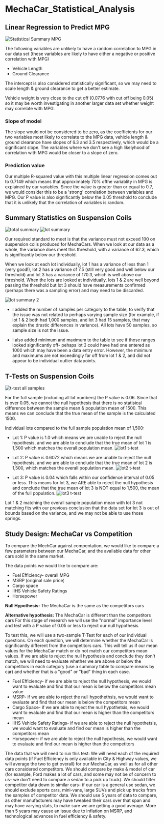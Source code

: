 # MechaCar_Statistical_Analysis

## Linear Regression to Predict MPG

   ![Statistical Summary MPG](https://user-images.githubusercontent.com/85597801/137787054-6aca5d49-138b-4fa6-bbb6-25308e198347.png)

The following variables are unlikely to have a random correlation to MPG in our data set (these variables are likely to have either a negative or positive correlation with MPG)
 - Vehicle Length
 - Ground Clearance
 
The intercept is also considered statistically significant, so we may need to scale length & ground clearance to get a better estimate. 

Vehicle weight is very close to the cut off (0.0776 with cut off being 0.05) so it may be worth investigating in another larger data set whether weight may correlate with MPG. 

### Slope of model
The slope would not be considered to be zero, as the coefficients for our two variables most likely to correlate to the MPG data, vehicle length & ground clearance have slopes of 6.3 and 3.5 respectively, which would be a significant slope. The variables where we don't see a high likelyhood of correlation with MPG would be closer to a slope of zero. 

### Prediction value
Our multiple R-squared value with this multiple linear regression comes out to 0.7149 which means that approximately 70% ofthe variablity in MPG is explained by our variables. Since the value is greater than or equal to 0.7, we would consider this to be a 'strong' correlation between variables and MPG. Our P value is also significantly below the 0.05 threshold to conclude that it is unlikely that the correlation of variables is random. 

## Summary Statistics on Suspension Coils
![total summary](https://user-images.githubusercontent.com/85597801/137787191-7ac09fc9-cad0-4ef2-a3c3-61392a30362f.png)
![lot summary](https://user-images.githubusercontent.com/85597801/137787297-5f309f44-2b01-4d1b-b9cb-9a268cb7945f.png)

Our required standard to meet is that the variance must not exceed 100 on suspension coils produced for MechaCars. When we look at our data as a whole, the variance does meet this threshold, with a variance of 62.3, which is significantly below our threshold. 

When we look at each lot individually, lot 1 has a variance of less than 1 (very good!), lot 2 has a variance of 7.5 (still very good and well below our threshold) 
and lot 3 has a variance of 170.3, which is well above our threshold. When the lots are looked at individually, lots 1 & 2 are well beyond passing the threshold but lot 3 should have measurements confirmed (perhaps there was a sampling error) and may need to be discarded. 


![lot summary 2](https://user-images.githubusercontent.com/85597801/137787327-4a80fb36-e059-4f41-880b-8bd4b2ab31c0.png)

 - I added the number of samples per category to the table, to verify that the issue was not related to perhaps varying sample size (for example, if lot 1 & 2 both had 1,000 samples, and lot 3 had 15 samples, that may explain the drastic differences in variance). All lots have 50 samples, so sample size is not the issue. 

 - I also added minimum and maximum to the table to see if those ranges looked significantly off- pehaps lot 3 could have had one entered as 1000 which may have been a data entry error. However, the minimum and maximums are not exceedingly far off from lot 1 & 2, and did not appear to be individual outlier datapoints. 

## T-Tests on Suspension Coils
![t-test all samples](https://user-images.githubusercontent.com/85597801/137787371-d5eb0a45-6981-449e-94b0-a623e2be7d37.png)

For the full sample (including all lot numbers) the P value is 0.06. Since that is over 0.05, we cannot the null hypothesis that there is no statisical difference between the sample mean & population mean of 1500. This means we can conclude that the true mean of the sample is the calculated 1500.

Individual lots compared to the full sample population mean of 1,500:

 

 - Lot 1: P value is 1.0 which means we are unable to reject the null hypothesis, and we are able to conclude that the true mean of lot 1 is 1,500 which matches the overall population mean.
 ![lot1 t-test](https://user-images.githubusercontent.com/85597801/137787398-496f61e5-5003-4dd0-9d22-2182e82ca7ca.png)

 - Lot 2: P value is 0.6072 which means we are unable to reject the null hypothesis, and we are able to conclude that the true mean of lot 2 is 1,500, which matches the overall population mean. 
  ![lot2 t-test](https://user-images.githubusercontent.com/85597801/137787424-704f595d-6a7a-43e7-8fc1-2ef46a67b1cc.png)
  
 - Lot 3: P value is 0.04 which falls within our confidence interval of 0.05 or less. This means for lot 3, we ARE able to reject the null hypothesis and conclude that the true mean of lot 3 is NOT equal to 1,500, the mean of the full population. 
  ![lot3 t-test](https://user-images.githubusercontent.com/85597801/137787451-bdc35a74-d1a0-4cd0-b647-bb79a44d6513.png)

Lot 1 & 2 matching the overall sample population mean with lot 3 not matching fits with our previous conclusion that the data set for lot 3 is out of bounds based on the variance, and we may not be able to use those springs. 

## Study Design: MechaCar vs Competition

To compare the MechCar against compentation, we would like to compare a few parameters between our MechaCar, and the available data for other cars sold in the same market. 

The data points we would like to compare are:
 - Fuel Efficiency- overall MPG
 - MSRP (original sale price)
 - Cargo space
 - IIHS Vehicle Safety Ratings
 - Horsepower

**Null Hypothesis:** The MechaCar is the same as the competitors cars

**Alternative hypothesis:** The MechaCar is different than the competitors cars
For this stage of research we will use the "normal" importance level and test with a P value of 0.05 or less to reject our null hypothesis. 

To test this, we will use a two-sample T-Test for each of our individual questions. On each question, we will determine whether the MechaCar is significantly different from the competitors cars. This will tell us if our mean values for the MechaCar match or do not match our competitors mean values. If we are able to reject the null hypothesis and conclude they don't match, we will need to evaluate whether we are above or below the competitors in each category (use a summary table to compare means by car)
and whether that is a "good" or "bad" thing in each case. 
 - Fuel Efficiency- if we are able to reject the null hypothesis, we would want to evaluate and find that our mean is below the competitors mean value
 - MSRP- if we are able to reject the null hypothethsis, we would want to evaluate and find that our mean is below the competitors mean
 - Cargo Space- if we are able to reject the null hypothetsis, we would want to evaluate and find that our mean is higher than the competitors mean
 - IIHS Vehicle Safety Ratings- if we are able to reject the null hypothetsis, we would want to evaluate and find our mean is higher than the competitors mean
 - Horsepower- if we are able to reject the null hypothesis, we would want to evaluate and find our mean is higher than the competitors

The data that we will need to run this test: We will need each of the required data points (if Fuel Efficiency is only available in City & Highway values, we will average the two to get overall)
for our MechaCar, as well as for all other cars considered competitors. We should compare by make & model of car (for example, Ford makes a lot of cars, and some may not be of concern to us- we don't need to compare a sedan to a pick up truck). 
We should filter competitor data down to similar cars- if our car is a general use sedan, we should exclude sports cars, mini-vans, large SUVs and pick up trucks from the samples of competitor data. 
We should use 5 years of data to compare, as other manufacturers may have tweaked their cars over that span and may have varying stats, to make sure we are getting a good average. More than 5 years may cause an issue due to 
inflation on MSRP, and technological advances in fuel efficiency & safety. 
